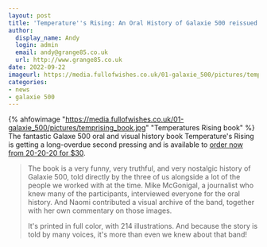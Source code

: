 ```yaml
---
layout: post
title: 'Temperature''s Rising: An Oral History of Galaxie 500 reissued'
author:
  display_name: Andy
  login: admin
  email: andy@grange85.co.uk
  url: http://www.grange85.co.uk
date: 2022-09-22
imageurl: https://media.fullofwishes.co.uk/01-galaxie_500/pictures/temprising_book.jpg
categories:
- news
- galaxie 500
---
```

{% ahfowimage "https://media.fullofwishes.co.uk/01-galaxie_500/pictures/temprising_book.jpg" "Temperatures Rising book" %}
The fantastic Galaxe 500 oral and visual history book Temperature's Rising is getting a long-overdue second pressing and is available to [order now from 20-20-20 for $30](https://www.20-20-20.com/store/galaxie500-book).

> The book is a very funny, very truthful, and very nostalgic history of Galaxie 500, told directly by the three of us alongside a lot of the people we worked with at the time. Mike McGonigal, a journalist who knew many of the participants, interviewed everyone for the oral history. And Naomi contributed a visual archive of the band, together with her own commentary on those images.
> 
> It's printed in full color, with 214 illustrations. And because the story is told by many voices, it's more than even we knew about that band!


